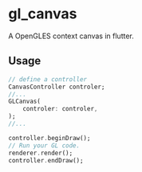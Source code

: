 # gl_canvas

A OpenGLES context canvas in flutter.

## Usage

```dart
// define a controller
CanvasController controler;
//...
GLCanvas(
    controler: controler,
);
//...

controller.beginDraw();
// Run your GL code.
renderer.render();
controller.endDraw();
```